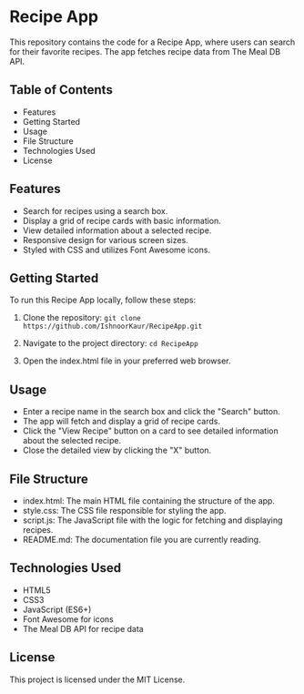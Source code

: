 # Recipe App
This repository contains the code for a Recipe App, where users can search for their favorite recipes. The app fetches recipe data from The Meal DB API.

## Table of Contents
- Features
- Getting Started
- Usage
- File Structure
- Technologies Used
- License

## Features
- Search for recipes using a search box.
- Display a grid of recipe cards with basic information.
- View detailed information about a selected recipe.
- Responsive design for various screen sizes.
- Styled with CSS and utilizes Font Awesome icons.

## Getting Started
To run this Recipe App locally, follow these steps:

1. Clone the repository:
``
git clone https://github.com/IshnoorKaur/RecipeApp.git
``

2. Navigate to the project directory:
``
cd RecipeApp
``

3. Open the index.html file in your preferred web browser.

## Usage
- Enter a recipe name in the search box and click the "Search" button.
- The app will fetch and display a grid of recipe cards.
- Click the "View Recipe" button on a card to see detailed information about the selected recipe.
- Close the detailed view by clicking the "X" button.

## File Structure
- index.html: The main HTML file containing the structure of the app.
- style.css: The CSS file responsible for styling the app.
- script.js: The JavaScript file with the logic for fetching and displaying recipes.
- README.md: The documentation file you are currently reading.

## Technologies Used
- HTML5
- CSS3
- JavaScript (ES6+)
- Font Awesome for icons
- The Meal DB API for recipe data

## License
This project is licensed under the MIT License.
